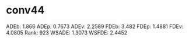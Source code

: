 # conv44

ADEb: 1.866
ADEp: 0.7673
ADEv: 2.2589
FDEb: 3.482
FDEp: 1.4881
FDEv: 4.0805
Rank: 923
WSADE: 1.3073
WSFDE: 2.4452